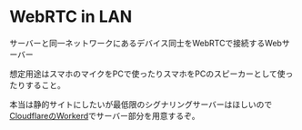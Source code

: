 # WebRTC in LAN

サーバーと同一ネットワークにあるデバイス同士をWebRTCで接続するWebサーバー

想定用途はスマホのマイクをPCで使ったりスマホをPCのスピーカーとして使ったりすること。

本当は静的サイトにしたいが最低限のシグナリングサーバーはほしいので[CloudflareのWorkerd](https://github.com/cloudflare/workerd)でサーバー部分を用意するぞ。
